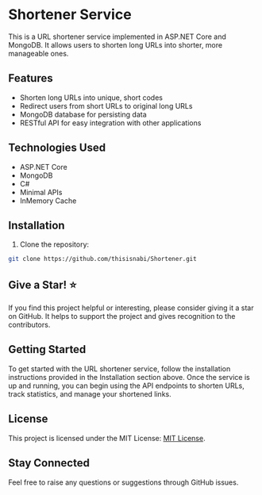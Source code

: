 # Shortener Service

This is a URL shortener service implemented in ASP.NET Core and MongoDB. It allows users to shorten long URLs into shorter, more manageable ones.

## Features

- Shorten long URLs into unique, short codes
- Redirect users from short URLs to original long URLs
- MongoDB database for persisting data
- RESTful API for easy integration with other applications

## Technologies Used

- ASP.NET Core
- MongoDB
- C#
- Minimal APIs
- InMemory Cache

## Installation

1. Clone the repository:

```bash
git clone https://github.com/thisisnabi/Shortener.git
```

## Give a Star! ⭐
If you find this project helpful or interesting, please consider giving it a star on GitHub. It helps to support the project and gives recognition to the contributors.


## Getting Started
To get started with the URL shortener service, follow the installation instructions provided in the Installation section above. Once the service is up and running, you can begin using the API endpoints to shorten URLs, track statistics, and manage your shortened links.





## License
This project is licensed under the MIT License: [MIT License](https://opensource.org/licenses/MIT).

## Stay Connected
Feel free to raise any questions or suggestions through GitHub issues.
